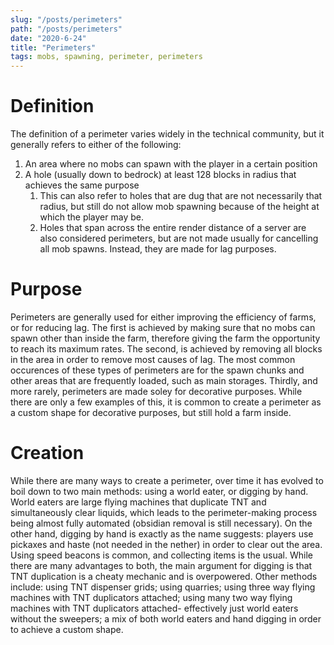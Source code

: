 ```yaml
---
slug: "/posts/perimeters"
path: "/posts/perimeters"
date: "2020-6-24"
title: "Perimeters"
tags: mobs, spawning, perimeter, perimeters
---
```


# Definition
The definition of a perimeter varies widely in the technical community, but it generally refers to either of the following:
1.  An area where no mobs can spawn with the player in a certain position  
2.  A hole (usually down to bedrock) at least 128 blocks in radius that achieves the same purpose
    1. This can also refer to holes that are dug that are not necessarily that radius, but still do not allow mob spawning because of the height at which the player may be.
    2. Holes that span across the entire render distance of a server are also considered perimeters, but are not made usually for cancelling all mob spawns. Instead, they are made for lag purposes. 
# Purpose
Perimeters are generally used for either improving the efficiency of farms, or for reducing lag. The first is achieved by making sure that no mobs can spawn other than inside the farm, therefore giving the farm the opportunity to reach its maximum rates. The second, is achieved by removing all blocks in the area in order to remove most causes of lag. The most common occurences of these types of perimeters are for the spawn chunks and other areas that are frequently loaded, such as main storages. Thirdly, and more rarely, perimeters are made soley for decorative purposes. While there are only a few examples of this, it is common to create a perimeter as a custom shape for decorative purposes, but still hold a farm inside. 
# Creation
While there are many ways to create a perimeter, over time it has evolved to boil down to two main methods: using a world eater, or digging by hand. World eaters are large flying machines that duplicate TNT and simultaneously clear liquids, which leads to the perimeter-making process being almost fully automated (obsidian removal is still necessary). On the other hand, digging by hand is exactly as the name suggests: players use pickaxes and haste (not needed in the nether) in order to clear out the area. Using speed beacons is common, and collecting items is the usual. While there are many advantages to both, the main argument for digging is that TNT duplication is a cheaty mechanic and is overpowered. Other methods include: using TNT dispenser grids; using quarries; using three way flying machines with TNT duplicators attached; using many two way flying machines with TNT duplicators attached- effectively just world eaters without the sweepers; a mix of both world eaters and hand digging in order to achieve a custom shape.






